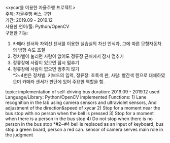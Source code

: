 <xycar를 이용한 자율주행 프로젝트>  
주제: 자율주행 버스 구현  
기간: 2019.09 - 2019.12  
사용한 언어/툴: Python/OpenCV  
구현한 기능:  
1) 카메라 센서와 자외선 센서를 이용한 실습실의 차선 인식과, 그에 따른 모형자동차의 방향 속도 조절  
2) 정차벨이 눌리면 사람이 없어도 정류장 근처에서 잠시 멈추기  
3) 정류장에 사람이 있으면 잠시 멈추기  
4) 정류장에 사람이 없으면 멈추지 않기  
*2~4번은 정차벨: 키보드의 입력, 정류장: 초록색 판, 사람: 빨간색 캔으로 대체하였으며 카메라 센서가 판단에 있어 주요한 역할을 함.


<Project implementing autonomous driving using xycar>  
topic: implementation of self-driving bus  
duration: 2019.09 - 2019.12  
used Language/Library: Python/OpenCV  
implemented Functions:  
1) Lane recognition in the lab using camera sensors and ultraviolet sensors, And adjustment of the direction&speed of xycar  
2) Stop for a moment near the bus stop with no person when the bell is pressed  
3) Stop for a moment when there is a person in the bus stop  
4) Do not stop when there is no person in the bus stop  
*#2~#4 bell is replaced as an input of keyboard, bus stop a green board, person a red can.  
  sensor of camera serves main role in the judgment
